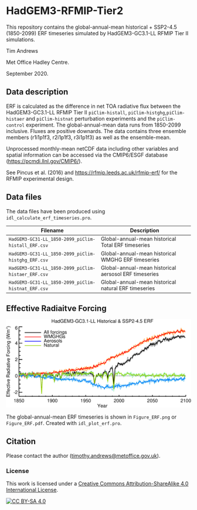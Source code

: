 # HadGEM3-RFMIP-Tier2

This repository contains the global-annual-mean historical + SSP2-4.5 (1850-2099) ERF timeseries simulated by HadGEM3-GC3.1-LL RFMIP Tier II simulations.

Tim Andrews

Met Office Hadley Centre.

September 2020.

## Data description

ERF is calculated as the difference in net TOA radiative flux between the HadGEM3-GC3.1-LL RFMIP Tier II `piClim-histall`, `piClim-histghg`,`piClim-histaer` and `piClim-histnat` perturbation experiments and the `piClim-control` experiment.  The global-annual-mean data runs from 1850-2099 inclusive.  Fluxes are positive downards. The data contains three ensemble members (r1i1p1f3, r2i1p1f3, r3i1p1f3) as well as the ensemble-mean.

Unprocessed monthly-mean netCDF data including other variables and spatial information can be accessed via the CMIP6/ESGF database (https://pcmdi.llnl.gov/CMIP6/).

See Pincus et al. (2016) and https://rfmip.leeds.ac.uk/rfmip-erf/ for the RFMIP experimental design.

## Data files

The data files have been produced using `idl_calculate_erf_timeseries.pro`.

| Filename | Description |
| -------- | ----------- |
| `HadGEM3-GC31-LL_1850-2099_piClim-histall_ERF.csv` | Global-annual-mean historical Total ERF timeseries |
| `HadGEM3-GC31-LL_1850-2099_piClim-histghg_ERF.csv` | Global-annual-mean historical WMGHG ERF timeseries |
| `HadGEM3-GC31-LL_1850-2099_piClim-histaer_ERF.csv` | Global-annual-mean historical aersosol ERF timeseries |
| `HadGEM3-GC31-LL_1850-2099_piClim-histnat_ERF.csv` | Global-annual-mean historical natural ERF timeseries |

## Effective Radiaitve Forcing

![ERF timeseries](https://github.com/timothyandrews/HadGEM3-RFMIP-Tier2/blob/master/Figure_ERF.png)

The global-annual-mean ERF timeseries is shown in `Figure_ERF.png` or `Figure_ERF.pdf`.  Created with `idl_plot_erf.pro`.

## Citation

Please contact the author (timothy.andrews@metoffice.gov.uk).

### License

This work is licensed under a [Creative Commons Attribution-ShareAlike 4.0 International License][cc-by-sa].

[![CC BY-SA 4.0][cc-by-sa-image]][cc-by-sa]

[cc-by-sa]: http://creativecommons.org/licenses/by-sa/4.0/
[cc-by-sa-image]: https://licensebuttons.net/l/by-sa/4.0/88x31.png
[cc-by-sa-shield]: https://img.shields.io/badge/License-CC%20BY--SA%204.0-lightgrey.svg
